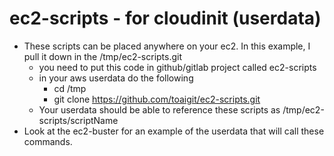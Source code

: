 #  ec2-scripts - for cloudinit (userdata)

*  These scripts can be placed anywhere on your ec2.  In this example, I pull it down in the /tmp/ec2-scripts.git
   * you need to put this code in github/gitlab project called ec2-scripts
   * in your aws userdata do the following
      * cd /tmp
      * git clone https://github.com/toaigit/ec2-scripts.git
   * Your userdata should be able to reference these scripts as /tmp/ec2-scripts/scriptName
*  Look at the ec2-buster for an example of the userdata that will call these commands.

